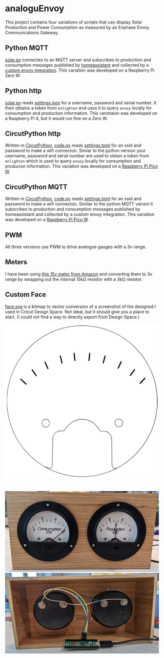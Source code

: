 # analoguEnvoy
This project contains four variations of scripts that can display Solar Production and Power Consumption as measured by an Enphase Envoy Communications Gateway.  

## Python MQTT
[solar.py](/pythonMQTT/solar.py) connectes to an MQTT server and subscribes to production and consumption messages published by [homeassistant](https://www.home-assistant.io/) and collected by a [custom envoy integration](https://github.com/briancmpbll/home_assistant_custom_envoy). This variation was developed on a Raspberry Pi Zero W.

## Python http
[solar.py](/python/solar.py) reads [settings.json](/python/settings.example.json) for a username, password and serial number. It then obtains a token from `enlighten` and uses it to query `envoy` locally for consumption and production information. This variotaion was developed on a Raspberry Pi 4, but it would run fine on a Zero W.

## CircutPython http
Written in [CircutPython](https://circuitpython.org/), [code.py](/circutpython/code.py) reads [settings.toml](/circutpython/settings.toml) for an ssid and password to make a wifi connecton. Simiar to the python version your username, password and serial number are used to obtain a token from `enlighten` which is used to query `envoy` locally for consumption and producion information. This variation was developed on a [Raspberry Pi Pico W](https://www.raspberrypi.com/documentation/microcontrollers/raspberry-pi-pico.html#raspberry-pi-pico-w-and-pico-wh).

## CircutPython MQTT 
Written in [CircutPython](https://circuitpython.org/), [code.py](/circutpythonMQTT/code.py) reads [settings.toml](/circutpython/settings.toml) for an ssid and password to make a wifi connecton. Similar to the python MQTT vairant it subscribes to production and consumption messages published by homeassistant and collected by a custom envoy integration. This variation was developed on a [Raspberry Pi Pico W](https://www.raspberrypi.com/documentation/microcontrollers/raspberry-pi-pico.html#raspberry-pi-pico-w-and-pico-wh).

## PWM
All three versions use PWM to drive analogue gauges with a 3v range.

## Meters
I have been using [this 15v meter from Amazon](https://www.amazon.com/Baomain-Analogue-Voltage-Analog-Voltmeter/dp/B06XXM74SC/) and converting them to 3v range by swapping out the internal 15kΩ resistor with a 3kΩ resistor.

## Custom Face
[face.svg](./face/face.svg) is a bitmap to vector conversion of a screenshot of the designed I used in Cricut Design Space. Not ideal, but it should give you a place to start. (I could not find a way to directly export from Design Space.)

![face](./face/face.svg)

# 
![front](./images/front.png)
![back](./images/back.png)